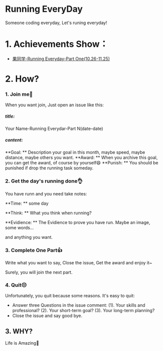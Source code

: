 Running EveryDay
================

Someone coding everyday, Let's runing everyday!

# 1. Achievements Show：

- [果同学-Running Everyday-Part One(10.26-11.25)]()

# 2. How?

### 1. Join me:clap:

When you want join, Just open an issue like this:

##### title: 

Your Name-Running Everydar-Part N(date-date)

##### content: 

**Goal: ** Description your goal in this month, maybe speed, maybe distance, maybe others you want.
**Award: ** When you archive this goal, you can get the award, of course by yourself:smile:
**Punish: ** You should be punished if drop the running task someday.

### 2. Get the day's running done:ok_hand:  

You have runn and you need take notes:

**Time: ** some day

**Think: ** What you think when running?

**Evidience: ** The Evidience to prove you have run. Maybe an image, some words...

and anything you want.

### 3. Complete One Part:thumbsup:

Write what you want to say, Close the issue, Get the award and enjoy it~ 

Surely, you will join the next part.

### 4. Quit:pensive:

Unfortunately, you quit because some reasons. It's easy to quit:

- Answer three Questions in the issue comment: (1). Your skills and professional? (2). Your short-term goal? (3). Your long-term planning? 
- Close the issue and say good bye.


## 3. WHY?

Life is Amazing:dog:



